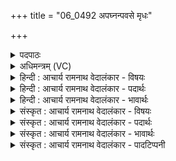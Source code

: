 +++
title = "06_0492 अपघ्नन्पवसे मृधः"

+++
<details><summary>पदपाठः</summary>

अ꣣पघ्न꣢न्। अ꣣प। घ्न꣢न्। प꣣वसे। मृ꣡धः꣢꣯। क्र꣣तुवि꣢त्। क्र꣣तु। वि꣢त्। सो꣣म। मत्सरः꣢। नु꣣द꣡स्व꣢। अ꣡दे꣢꣯वयुम्। अ। दे꣣वयुम्। ज꣡न꣢꣯म्। ४९२।
</details>

<details><summary>अधिमन्त्रम् (VC)</summary>

- पवमानः सोमः
- निध्रुविः काश्यपः
- गायत्री
- षड्जः
- पावमानं काण्डम्
</details>

<details><summary>हिन्दी : आचार्य रामनाथ वेदालंकार - विषयः</summary>

अगले मन्त्र में सोम परमात्मा से प्रार्थना की गयी है।
</details>

<details><summary>हिन्दी : आचार्य रामनाथ वेदालंकार - पदार्थः</summary>

पदार्थान्वय -  हे (सोम) आनन्दरसागार परमेश्वर ! आप (मृधः) संग्रामकारी काम, क्रोध आदि रिपुओं को (अपघ्नन्) विनष्ट करते हुए (पवसे) हमें पवित्र करते हो। (क्रतुवित्) बुद्धि और कर्म दोनों प्राप्त करानेवाले, (मत्सरः) आनन्द-प्रदाता आप (अदेवयुम्) दिव्य गुणों की कामना न करनेवाले (जनम्) मनुष्य को (नुदस्व) दिव्य गुण प्राप्त करने के लिए प्रेरित करो ॥६॥
</details>

<details><summary>हिन्दी : आचार्य रामनाथ वेदालंकार - भावार्थः</summary>

भावार्थ -  आनन्द-रस के खजाने परमेश्वर की सत्प्रेरणा से अपावन भी पावन और अदिव्य भी दिव्यगुणी हो जाते हैं ॥६॥
</details>

<details><summary>संस्कृत : आचार्य रामनाथ वेदालंकार - विषयः</summary>

अथ सोमः परमात्मा प्रार्थ्यते।
</details>

<details><summary>संस्कृत : आचार्य रामनाथ वेदालंकार - पदार्थः</summary>

पदार्थान्वय -  हे (सोम) आनन्दरसागार परमेश्वर ! त्वम् (मृधः) संग्रामकारिणः कामक्रोधादीन् रिपून् (अपघ्नन्) हिंसन् (पवसे) अस्मान् पुनासि। (क्रतुवित्) प्रज्ञाकर्मलम्भकः, (मत्सरः) आनन्दस्य वाहकः त्वम् (अदेवयुम्) देवान् दिव्यगुणान् आत्मनः कामयते इति देवयुः, न देवयुः अदेवयुः, तम् (जनम्) मनुष्यम् (नुदस्व) दिव्यगुणान् प्राप्तुं प्रेरय, तं देवयुं कुरु इत्यर्थः ॥६॥
</details>

<details><summary>संस्कृत : आचार्य रामनाथ वेदालंकार - भावार्थः</summary>

भावार्थ -  आनन्दरसनिधेः परमेश्वरस्य सत्प्रेरणया अपावना अपि पावनाः, अदिव्या अपि दिव्यगुणा भवन्ति ॥६॥
</details>

<details><summary>संस्कृत : आचार्य रामनाथ वेदालंकार - पादटिप्पनी</summary>

टिप्पनी -   १. ऋ० ९।६३।२४, साम० १२३७।
</details>